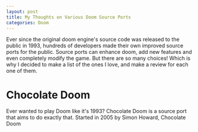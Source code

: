 ```yaml
---
layout: post
title: My Thoughts on Various Doom Source Ports
categories: Doom
---
```

Ever since the original doom engine's source code was released to the public in 1993, hundreds of developers made their own improved source ports for the public. Source ports can enhance doom, add new features and even completely modify the game. But there are so many choices! Which is why I decided to make a list of the ones I love, and make a review for each one of them.

# Chocolate Doom
Ever wanted to play Doom like it's 1993? Chocolate Doom is a source port that aims to do exactly that. Started in 2005 by Simon Howard, Chocolate Doom 
<!--stackedit_data:
eyJoaXN0b3J5IjpbLTEwMjcwMDUzMjgsLTM5NjAzNzAyNCw4Nz
M2OTAyMzgsLTE0MTk5NzM1MDIsMjA1NzE5NTYwLC05Mjc5Mjg2
ODIsMTk1MTY1MzQ4Miw5NTQ0NDA5NzBdfQ==
-->
